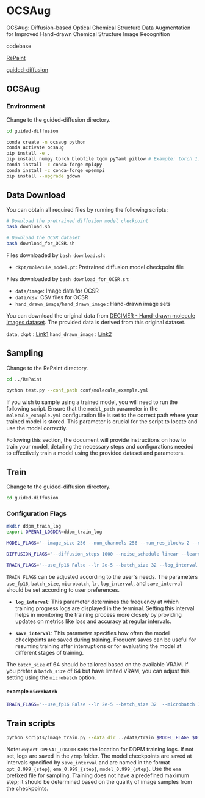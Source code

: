 # OCSAug
OCSAug: Diffusion-based Optical Chemical Structure Data Augmentation for Improved Hand-drawn Chemical Structure Image Recognition

codebase

[RePaint](https://github.com/andreas128/RePaint.git)

[guided-diffusion](https://github.com/openai/guided-diffusion.git)


## OCSAug

### Environment

Change to the guided-diffusion directory.
```bash
cd guided-diffusion
```

```bash
conda create -n ocsaug python
conda activate ocsaug
pip install -e .
pip install numpy torch blobfile tqdm pyYaml pillow # Example: torch 1.7.1+cu110.
conda install -c conda-forge mpi4py
conda install -c conda-forge openmpi
pip install --upgrade gdown
```

## Data Download

You can obtain all required files by running the following scripts:

```bash
# Download the pretrained diffusion model checkpoint
bash download.sh

# Download the OCSR dataset
bash download_for_OCSR.sh
```
Files downloaded by `bash download.sh`:

- `ckpt/molecule_model.pt`: Pretrained diffusion model checkpoint file

Files downloaded by `bash download_for_OCSR.sh`:
- `data/image`: Image data for OCSR
- `data/csv`: CSV files for OCSR
- `hand_drawn_image/hand_drawn_image` : Hand-drawn image sets

You can download the original data from [DECIMER - Hand-drawn molecule images dataset](https://zenodo.org/records/6456306). The provided data is derived from this original dataset.


`data`, `ckpt` : [Link1](https://drive.google.com/drive/folders/1VUrszbXm2FBVL6JzIH-0H5L1XSxMV7DL?usp=sharing)
`hand_drawn_image` : [Link2](https://drive.google.com/file/d/1Aetloltpf9FnXzYWt927RcQ7i5MOEdc5/view?usp=sharing)

## Sampling

Change to the RePaint directory.
```bash
cd ../RePaint
```

```bash
python test.py --conf_path conf/molecule_example.yml
```

If you wish to sample using a trained model, you will need to run the following script. Ensure that the `model_path` parameter in the `molecule_example.yml` configuration file is set to the correct path where your trained model is stored. This parameter is crucial for the script to locate and use the model correctly.

Following this section, the document will provide instructions on how to train your model, detailing the necessary steps and configurations needed to effectively train a model using the provided dataset and parameters.

## Train

Change to the guided-diffusion directory.
```bash
cd guided-diffusion
```

### Configuration Flags
```bash
mkdir ddpm_train_log
export OPENAI_LOGDIR=ddpm_train_log

MODEL_FLAGS="--image_size 256 --num_channels 256 --num_res_blocks 2 --num_heads 4 --num_head_channels 64 --attention_resolutions 32,16,8 --dropout 0.0 --use_checkpoint False --use_scale_shift_norm True --resblock_updown True --use_new_attention_order False --num_heads_upsample -1"

DIFFUSION_FLAGS="--diffusion_steps 1000 --noise_schedule linear --learn_sigma True --use_kl False --predict_xstart False --rescale_timesteps False --rescale_learned_sigmas False"

TRAIN_FLAGS="--use_fp16 False --lr 2e-5 --batch_size 32 --log_interval 10 --save_interval 1000"


```

`TRAIN_FLAGS` can be adjusted according to the user's needs. The parameters `use_fp16`, `batch_size`, `microbatch`, `lr`, `log_interval`, and `save_interval` should be set according to user preferences. 

- **`log_interval`**: This parameter determines the frequency at which training progress logs are displayed in the terminal. Setting this interval helps in monitoring the training process more closely by providing updates on metrics like loss and accuracy at regular intervals.
  
- **`save_interval`**: This parameter specifies how often the model checkpoints are saved during training. Frequent saves can be useful for resuming training after interruptions or for evaluating the model at different stages of training.

The `batch_size` of 64 should be tailored based on the available VRAM. If you prefer a `batch_size` of 64 but have limited VRAM, you can adjust this setting using the `microbatch` option.


#### example `microbatch`
```bash
TRAIN_FLAGS="--use_fp16 False --lr 2e-5 --batch_size 32  --microbatch 1 --log_interval 10 --save_interval 1000"
```

## Train scripts

```bash
python scripts/image_train.py --data_dir ../data/train $MODEL_FLAGS $DIFFUSION_FLAGS $TRAIN_FLAGS
```

Note: `export OPENAI_LOGDIR` sets the location for DDPM training logs. If not set, logs are saved in the `/tmp` folder. The model checkpoints are saved at intervals specified by `save_interval` and are named in the format `opt_0.999_{step}`, `ema_0.999_{step}`, `model_0.999_{step}`. Use the `ema` prefixed file for sampling. Training does not have a predefined maximum step; it should be determined based on the quality of image samples from the checkpoints. 
